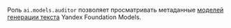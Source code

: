 Роль `ai.models.auditor` позволяет просматривать метаданные [моделей генерации текста](../../../ai-studio/concepts/generation/models.md) Yandex Foundation Models.
